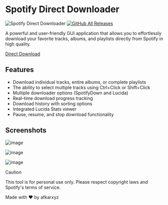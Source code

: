 # Spotify Direct Downloader

![Spotify Direct Downloader](https://img.shields.io/badge/Spotify-Direct%20Downloader-1DB954?style=for-the-badge&logo=spotify&logoColor=white) [![GitHub All Releases](https://img.shields.io/github/downloads/afkarxyz/spotify-downloader-gui/total?style=for-the-badge)](https://github.com/afkarxyz/spotify-downloader-gui/releases)


A powerful and user-friendly GUI application that allows you to effortlessly download your favorite tracks, albums, and playlists directly from Spotify in high quality.

[Direct Download](https://github.com/afkarxyz/spotify-downloader-gui/releases/download/spotify/Spotify.Direct.Downloader.exe)

## Features

- Download individual tracks, entire albums, or complete playlists
- The ability to select multiple tracks using Ctrl+Click or Shift+Click
- Multiple downloader options (SpotifyDown and Lucida)
- Real-time download progress tracking
- Download history with sorting options
- Integrated Lucida Stats viewer
- Pause, resume, and stop download functionality

## Screenshots

![image](https://github.com/user-attachments/assets/93c1bd5e-39df-452d-ad23-cf0f5c8abc89)

![image](https://github.com/user-attachments/assets/8b423dce-08ad-4129-9673-3b9459932c08)

![image](https://github.com/user-attachments/assets/a9a5b698-faaf-46a2-bca5-12b9fef1e932)

> [!CAUTION]
> This tool is for personal use only. Please respect copyright laws and Spotify's terms of service.

Made with ❤️ by afkarxyz
